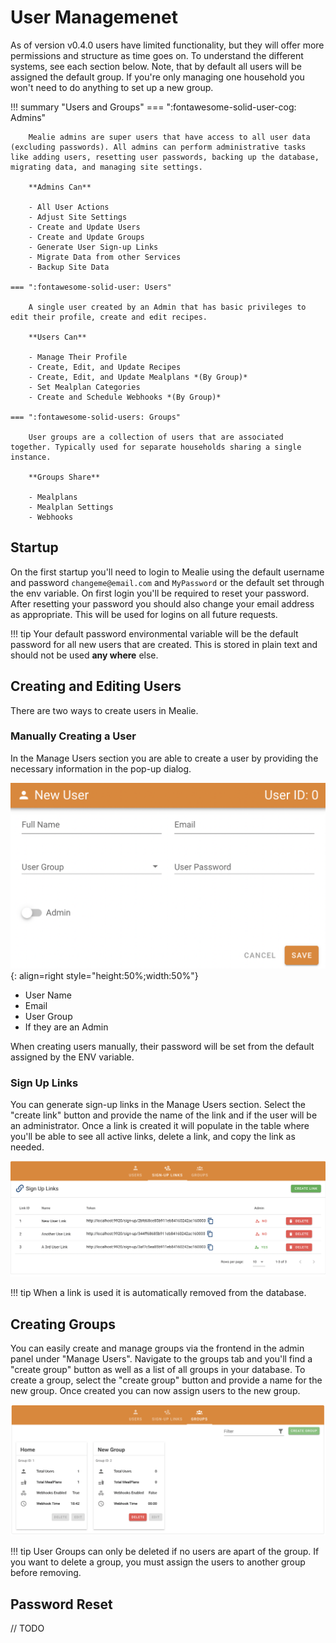 # User Managemenet

As of version v0.4.0 users have limited functionality, but they will offer more permissions and structure as time goes on. To understand the different systems, see each section below. Note, that by default all users will be assigned the default group. If you're only managing one household you won't need to do anything to set up a new group.

!!! summary "Users and Groups"
    === ":fontawesome-solid-user-cog: Admins"

        Mealie admins are super users that have access to all user data (excluding passwords). All admins can perform administrative tasks like adding users, resetting user passwords, backing up the database, migrating data, and managing site settings. 

        **Admins Can**
        
        - All User Actions
        - Adjust Site Settings
        - Create and Update Users
        - Create and Update Groups
        - Generate User Sign-up Links
        - Migrate Data from other Services
        - Backup Site Data

    === ":fontawesome-solid-user: Users"

        A single user created by an Admin that has basic privileges to edit their profile, create and edit recipes.

        **Users Can**

        - Manage Their Profile
        - Create, Edit, and Update Recipes
        - Create, Edit, and Update Mealplans *(By Group)*
        - Set Mealplan Categories
        - Create and Schedule Webhooks *(By Group)*

    === ":fontawesome-solid-users: Groups"

        User groups are a collection of users that are associated together. Typically used for separate households sharing a single instance.
        
        **Groups Share**

        - Mealplans
        - Mealplan Settings
        - Webhooks 



## Startup
On the first startup you'll need to login to Mealie using the default username and password `changeme@email.com` and `MyPassword` or the default set through the env variable. On first login you'll be required to reset your password. After resetting your password you should also change your email address as appropriate. This will be used for logins on all future requests. 

!!! tip 
    Your default password environmental variable will be the default password for all new users that are created. This is stored in plain text and should not be used **any where** else.
    

## Creating and Editing Users
There are two ways to create users in Mealie. 

### Manually Creating a User
In the Manage Users section you are able to create a user by providing the necessary information in the pop-up dialog. 

![Create User Image](../assets/img/add-user.png){: align=right style="height:50%;width:50%"}

- User Name
- Email
- User Group
- If they are an Admin


When creating users manually, their password will be set from the default assigned by the ENV variable.

### Sign Up Links
You can generate sign-up links in the Manage Users section. Select the "create link" button and provide the name of the link and if the user will be an administrator. Once a link is created it will populate in the table where you'll be able to see all active links, delete a link, and copy the link as needed. 

![Sign Up Links Image](../assets/img/sign-up-links.png)

!!! tip 
    When a link is used it is automatically removed from the database.

## Creating Groups
You can easily create and manage groups via the frontend in the admin panel under "Manage Users". Navigate to the groups tab and you'll find a "create group" button as well as a list of all groups in your database. To create a group, select the "create group" button and provide a name for the new group. Once created you can now assign users to the new group.

![Group Management Panel](../assets/img/group-manager.png)

!!! tip
    User Groups can only be deleted if no users are apart of the group. If you want to delete a group, you must assign the users to another group before removing. 

## Password Reset
// TODO
